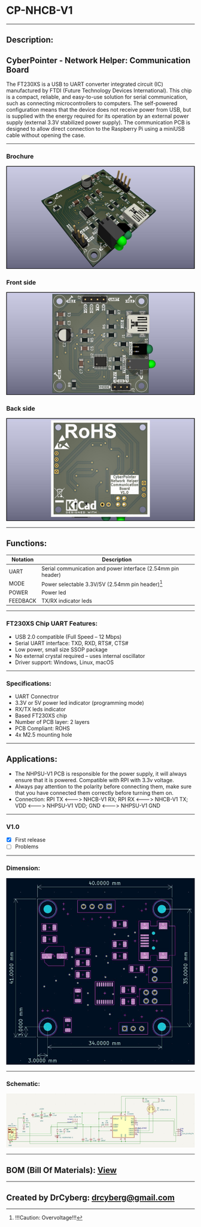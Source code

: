 # CP-NHCB-V1

---

## Description:
## CyberPointer - Network Helper: Communication Board

The FT230XS is a USB to UART converter integrated circuit (IC) manufactured by FTDI (Future Technology Devices International). This chip is a compact, reliable, and easy-to-use solution for serial communication, such as connecting microcontrollers to computers.
The self-powered configuration means that the device does not receive power from USB, but is supplied with the energy required for its operation by an external power supply (external 3.3V stabilized power supply).
The communication PCB is designed to allow direct connection to the Raspberry Pi using a miniUSB cable without opening the case.

---

### Brochure

![](/img/1.jpg)

### Front side

![](/img/2.jpg)

### Back side

![](/img/3.jpg)

---

## Functions:

| Notation | Description                                                  |
| -------- | ------------------------------------------------------------ |
| UART     | Serial communication and power interface (2.54mm pin header) |
| MODE     | Power selectable 3.3V/5V (2.54mm pin header)[^1]             |
| POWER    | Power led                                                    |
| FEEDBACK | TX/RX indicator leds                                         |

[^1]: !!!Caution: Overvoltage!!!

---

### FT230XS Chip UART Features:

- USB 2.0 compatible (Full Speed – 12 Mbps)
- Serial UART interface: TXD, RXD, RTS#, CTS#
- Low power, small size SSOP package
- No external crystal required – uses internal oscillator
- Driver support: Windows, Linux, macOS

---

### Specifications:

- UART Connectror
- 3.3V or 5V power led indicator (programming mode)
- RX/TX leds indicator
- Based FT230XS chip
- Number of PCB layer: 2 layers
- PCB Compliant: ROHS
- 4x M2.5 mounting hole

---

## Applications:

- The NHPSU-V1 PCB is responsible for the power supply, it will always ensure that it is powered. Compatible with RPI with 3.3v voltage.
- Always pay attention to the polarity before connecting them, make sure that you have connected them correctly before turning them on.
- Connection: RPI TX <---> NHCB-V1 RX; RPI RX <---> NHCB-V1 TX; VDD <---> NHPSU-V1 VDD; GND <---> NHPSU-V1 GND

---

### V1.0
- [x] First release
- [ ] Problems

---

### Dimension:

![](/img/4.jpg)

---

### Schematic:

![](/img/5.jpg)

---

## BOM (Bill Of Materials): [View](https://htmlpreview.github.io/?https://github.com/drcyberg/Leder_Station_Lamp_V1/blob/main/bom/l_s_l_b.html "View")

---

## Created by DrCyberg: [drcyberg@gmail.com](mailto:drcyberg@gmail.com)
